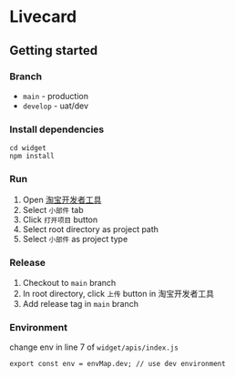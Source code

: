 # Livecard



## Getting started


### Branch

- `main` - production
- `develop`  - uat/dev

### Install dependencies
```
cd widget
npm install
```

### Run
1. Open [淘宝开发者工具](https://developer.taobao.com/?spm=a219a.15212435.0.0.5ca4669aNGD65d)
2. Select `小部件` tab
3. Click `打开项目` button
4. Select root directory as project path
5. Select `小部件` as project type

### Release

1. Checkout to `main` branch
2. In root directory, click `上传` button in 淘宝开发者工具
3. Add release tag in `main` branch

### Environment

change env in line 7 of `widget/apis/index.js`
```
export const env = envMap.dev; // use dev environment
```
